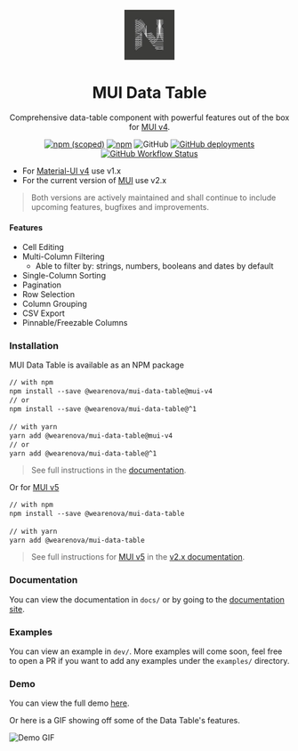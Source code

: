 <p align="center">
  <a href="https://github.com/WeAreNova"><img src="https://github.com/WeAreNova/mui-data-table/raw/main/docs/assets/favicon.png" height="90px"></a>
</p>
<h1 align="center">
  MUI Data Table
</h1>

<div align="center">

Comprehensive data-table component with powerful features out of the box for [MUI v4](https://v4.mui.com/).

[![npm (scoped)](https://img.shields.io/npm/v/@wearenova/mui-data-table?logo=npm&style=for-the-badge)](https://www.npmjs.com/package/@wearenova/mui-data-table) [![npm](https://img.shields.io/npm/dm/@wearenova/mui-data-table?logo=npm&style=for-the-badge)](https://www.npmjs.com/package/@wearenova/mui-data-table) ![GitHub](https://img.shields.io/github/license/WeAreNova/mui-data-table?style=for-the-badge) [![GitHub deployments](https://img.shields.io/github/deployments/WeAreNova/mui-data-table/github-pages?label=Documentation&style=for-the-badge)](https://wearenova.github.io/mui-data-table/#/) [![GitHub Workflow Status](https://img.shields.io/github/workflow/status/WeAreNova/mui-data-table/Build%20and%20Publish?logo=github&style=for-the-badge)](https://github.com/WeAreNova/mui-data-table)

</div>

- For [Material-UI v4](https://v4.mui.com/) use v1.x
- For the current version of [MUI](https://mui.com/) use v2.x

> Both versions are actively maintained and shall continue to include upcoming features, bugfixes and improvements.

#### Features

- Cell Editing
- Multi-Column Filtering
  - Able to filter by: strings, numbers, booleans and dates by default
- Single-Column Sorting
- Pagination
- Row Selection
- Column Grouping
- CSV Export
- Pinnable/Freezable Columns

### Installation

MUI Data Table is available as an NPM package

```shell
// with npm
npm install --save @wearenova/mui-data-table@mui-v4
// or
npm install --save @wearenova/mui-data-table@^1

// with yarn
yarn add @wearenova/mui-data-table@mui-v4
// or
yarn add @wearenova/mui-data-table@^1
```

> See full instructions in the [documentation](https://wearenova.github.io/mui-data-table/#/v1/getting-started).

Or for [MUI v5](https://mui.com/)

```shell
// with npm
npm install --save @wearenova/mui-data-table

// with yarn
yarn add @wearenova/mui-data-table
```

> See full instructions for [MUI v5](https://mui.com/) in the [v2.x documentation](https://wearenova.github.io/mui-data-table/#/getting-started).

### Documentation

You can view the documentation in `docs/` or by going to the [documentation site](https://wearenova.github.io/mui-data-table/#/).

### Examples

You can view an example in `dev/`. More examples will come soon, feel free to open a PR if you want to add any examples under the `examples/` directory.

### Demo

You can view the full demo [here](https://codesandbox.io/s/mui-data-table-demo-b7vnp).

Or here is a GIF showing off some of the Data Table's features.

![Demo GIF](https://github.com/WeAreNova/mui-data-table/raw/main/docs/assets/demo-5x.gif)
